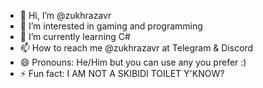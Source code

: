 - 👋 Hi, I’m @zukhrazavr
- 👀 I’m interested in gaming and programming
- 🌱 I’m currently learning C#
- 📫 How to reach me @zukhrazavr at Telegram & Discord
- 😄 Pronouns: He/Him but you can use any you prefer :)
- ⚡ Fun fact: I AM NOT A SKIBIDI TOILET Y'KNOW?

<!---
zukhrazavr/zukhrazavr is a ✨ special ✨ repository because its `README.md` (this file) appears on your GitHub profile.
You can click the Preview link to take a look at your changes.
--->
